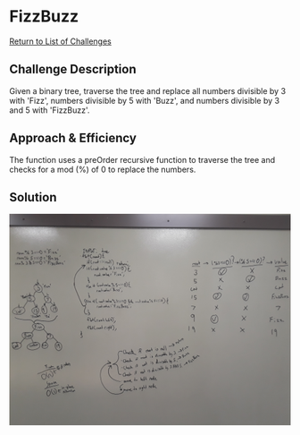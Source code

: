 # FizzBuzz

[Return to List of Challenges](../../README.md)

## Challenge Description
Given a binary tree, traverse the tree and replace all numbers divisible by 3 with 'Fizz', numbers divisible by 5 with 'Buzz', and numbers divisible by 3 and 5 with 'FizzBuzz'.

## Approach & Efficiency
The function uses a preOrder recursive function to traverse the tree and checks for a mod (%) of 0 to replace the numbers. 

## Solution
![FizzBuzz Whiteboard](../../assets/fizzbuzz.jpg)